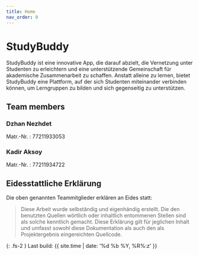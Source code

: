 ```yaml
---
title: Home
nav_order: 0
---
```


# StudyBuddy

StudyBuddy ist eine innovative App, die darauf abzielt, die Vernetzung unter Studenten zu erleichtern und eine unterstützende Gemeinschaft für akademische Zusammenarbeit zu schaffen. Anstatt alleine zu lernen, bietet StudyBuddy eine Plattform, auf der sich Studenten miteinander verbinden können, um Lerngruppen zu bilden und sich gegenseitig zu unterstützen.

## Team members

### Dzhan Nezhdet

Matr.-Nr.
: 77211933053

### Kadir Aksoy

Matr.-Nr.
: 77211934722

## Eidesstattliche Erklärung

Die oben genannten Teammitglieder erklären an Eides statt:

> Diese Arbeit wurde selbständig und eigenhändig erstellt. Die den benutzten Quellen wörtlich oder inhaltlich entommenen Stellen sind als solche kenntlich gemacht. Diese Erklärung gilt für jeglichen Inhalt und umfasst sowohl diese Dokumentation als auch den als Projektergebnis eingereichten Quellcode.

{: .fs-2 }
Last build: {{ site.time | date: '%d %b %Y, %R%:z' }}